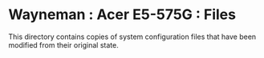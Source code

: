 # Wayneman : Acer E5-575G : Files

This directory contains copies of system configuration files that have
been modified from their original state.
